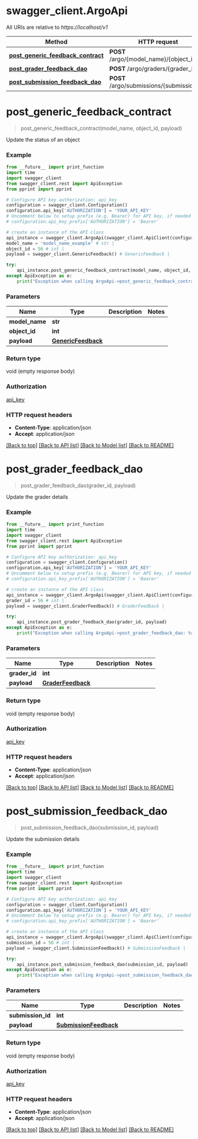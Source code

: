 # swagger_client.ArgoApi

All URIs are relative to *https://localhost/v1*

Method | HTTP request | Description
------------- | ------------- | -------------
[**post_generic_feedback_contract**](ArgoApi.md#post_generic_feedback_contract) | **POST** /argo/{model_name}/{object_id} | 
[**post_grader_feedback_dao**](ArgoApi.md#post_grader_feedback_dao) | **POST** /argo/graders/{grader_id} | 
[**post_submission_feedback_dao**](ArgoApi.md#post_submission_feedback_dao) | **POST** /argo/submissions/{submission_id} | 


# **post_generic_feedback_contract**
> post_generic_feedback_contract(model_name, object_id, payload)



Update the status of an object

### Example
```python
from __future__ import print_function
import time
import swagger_client
from swagger_client.rest import ApiException
from pprint import pprint

# Configure API key authorization: api_key
configuration = swagger_client.Configuration()
configuration.api_key['AUTHORIZATION'] = 'YOUR_API_KEY'
# Uncomment below to setup prefix (e.g. Bearer) for API key, if needed
# configuration.api_key_prefix['AUTHORIZATION'] = 'Bearer'

# create an instance of the API class
api_instance = swagger_client.ArgoApi(swagger_client.ApiClient(configuration))
model_name = 'model_name_example' # str | 
object_id = 56 # int | 
payload = swagger_client.GenericFeedback() # GenericFeedback | 

try:
    api_instance.post_generic_feedback_contract(model_name, object_id, payload)
except ApiException as e:
    print("Exception when calling ArgoApi->post_generic_feedback_contract: %s\n" % e)
```

### Parameters

Name | Type | Description  | Notes
------------- | ------------- | ------------- | -------------
 **model_name** | **str**|  | 
 **object_id** | **int**|  | 
 **payload** | [**GenericFeedback**](GenericFeedback.md)|  | 

### Return type

void (empty response body)

### Authorization

[api_key](../README.md#api_key)

### HTTP request headers

 - **Content-Type**: application/json
 - **Accept**: application/json

[[Back to top]](#) [[Back to API list]](../README.md#documentation-for-api-endpoints) [[Back to Model list]](../README.md#documentation-for-models) [[Back to README]](../README.md)

# **post_grader_feedback_dao**
> post_grader_feedback_dao(grader_id, payload)



Update the grader details

### Example
```python
from __future__ import print_function
import time
import swagger_client
from swagger_client.rest import ApiException
from pprint import pprint

# Configure API key authorization: api_key
configuration = swagger_client.Configuration()
configuration.api_key['AUTHORIZATION'] = 'YOUR_API_KEY'
# Uncomment below to setup prefix (e.g. Bearer) for API key, if needed
# configuration.api_key_prefix['AUTHORIZATION'] = 'Bearer'

# create an instance of the API class
api_instance = swagger_client.ArgoApi(swagger_client.ApiClient(configuration))
grader_id = 56 # int | 
payload = swagger_client.GraderFeedback() # GraderFeedback | 

try:
    api_instance.post_grader_feedback_dao(grader_id, payload)
except ApiException as e:
    print("Exception when calling ArgoApi->post_grader_feedback_dao: %s\n" % e)
```

### Parameters

Name | Type | Description  | Notes
------------- | ------------- | ------------- | -------------
 **grader_id** | **int**|  | 
 **payload** | [**GraderFeedback**](GraderFeedback.md)|  | 

### Return type

void (empty response body)

### Authorization

[api_key](../README.md#api_key)

### HTTP request headers

 - **Content-Type**: application/json
 - **Accept**: application/json

[[Back to top]](#) [[Back to API list]](../README.md#documentation-for-api-endpoints) [[Back to Model list]](../README.md#documentation-for-models) [[Back to README]](../README.md)

# **post_submission_feedback_dao**
> post_submission_feedback_dao(submission_id, payload)



Update the submission details

### Example
```python
from __future__ import print_function
import time
import swagger_client
from swagger_client.rest import ApiException
from pprint import pprint

# Configure API key authorization: api_key
configuration = swagger_client.Configuration()
configuration.api_key['AUTHORIZATION'] = 'YOUR_API_KEY'
# Uncomment below to setup prefix (e.g. Bearer) for API key, if needed
# configuration.api_key_prefix['AUTHORIZATION'] = 'Bearer'

# create an instance of the API class
api_instance = swagger_client.ArgoApi(swagger_client.ApiClient(configuration))
submission_id = 56 # int | 
payload = swagger_client.SubmissionFeedback() # SubmissionFeedback | 

try:
    api_instance.post_submission_feedback_dao(submission_id, payload)
except ApiException as e:
    print("Exception when calling ArgoApi->post_submission_feedback_dao: %s\n" % e)
```

### Parameters

Name | Type | Description  | Notes
------------- | ------------- | ------------- | -------------
 **submission_id** | **int**|  | 
 **payload** | [**SubmissionFeedback**](SubmissionFeedback.md)|  | 

### Return type

void (empty response body)

### Authorization

[api_key](../README.md#api_key)

### HTTP request headers

 - **Content-Type**: application/json
 - **Accept**: application/json

[[Back to top]](#) [[Back to API list]](../README.md#documentation-for-api-endpoints) [[Back to Model list]](../README.md#documentation-for-models) [[Back to README]](../README.md)

